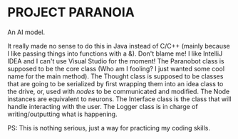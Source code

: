 # PROJECT PARANOIA
An AI model.

It really made no sense to do this in Java instead of C/C++ (mainly because I like passing things into functions with a &).
Don't blame me! I like IntelliJ IDEA and I can't use Visual Studio for the moment!
The Paranobot class is supposed to be the core class (Who am I fooling? I just wanted some cool name for the main method).
The Thought class is supposed to be classes that are going to be serialized by first wrapping them into an idea class to the drive, or, used with <i>nodes</i> to be communicated and modified.
The Node instances are equivalent to neurons.
The Interface class is the class that will handle interacting with the user.
The Logger class is in charge of writing/outputting what is happening.

PS: This is nothing serious, just a way for practicing my coding skills.
